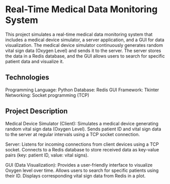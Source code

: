 <h1>Real-Time Medical Data Monitoring System</h1>
<p>This project simulates a real-time medical data monitoring system that includes a medical device simulator, a server application, and a GUI for data visualization. The medical device simulator continuously generates random vital sign data (Oxygen Level) and sends it to the server. The server stores the data in a Redis database, and the GUI allows users to search for specific patient data and visualize it.</p>
<h2>Technologies</h2>
<p>
    Programming Language: Python
    Database: Redis
    GUI Framework: Tkinter
    Networking: Socket programming (TCP)
</p>
<h2>Project Description</h2>

<p>
Medical Device Simulator (Client):
        Simulates a medical device generating random vital sign data (Oxygen Level).
        Sends patient ID and vital sign data to the server at regular intervals using a TCP socket connection.

Server:
        Listens for incoming connections from client devices using a TCP socket.
        Connects to a Redis database to store received data as key-value pairs (key: patient ID, value: vital signs).

GUI (Data Visualization):
        Provides a user-friendly interface to visualize Oxygen level over time.
        Allows users to search for specific patients using their ID.
        Displays corresponding vital sign data from Redis in a plot.

</p>
